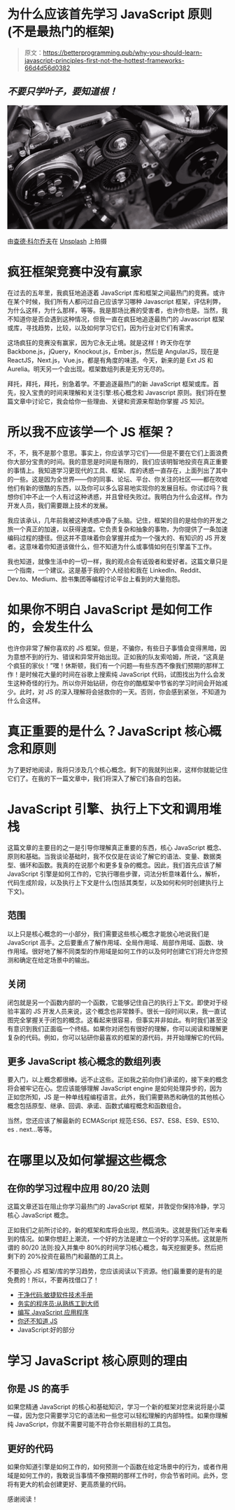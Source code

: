 # 为什么应该首先学习 JavaScript 原则(不是最热门的框架)

> 原文：<https://betterprogramming.pub/why-you-should-learn-javascript-principles-first-not-the-hottest-frameworks-66d4d56d0382>

## *不要只学叶子，要知道根！*

![](img/437193b4caa1137cb34db71917f64595.png)

由[查德·科尔乔夫](https://unsplash.com/@cakirchoff?utm_source=unsplash&utm_medium=referral&utm_content=creditCopyText)在 [Unsplash](https://unsplash.com/s/photos/javascript-engine?utm_source=unsplash&utm_medium=referral&utm_content=creditCopyText) 上拍摄

# 疯狂框架竞赛中没有赢家

在过去的五年里，我疯狂地追逐着 JavaScript 库和框架之间最热门的竞赛。或许在某个时候，我们所有人都问过自己应该学习哪种 Javascript 框架，评估利弊，为什么这样，为什么那样，等等。我是那场比赛的受害者，也许你也是。当然，我不知道你是否会遇到这种情况，但我一直在疯狂地追逐最热门的 Javascript 框架或库，寻找趋势，比较，以及如何学习它们，因为行业对它们有需求。

这场疯狂的竞赛没有赢家，因为它永无止境。就是这样！昨天你在学 Backbone.js，jQuery，Knockout.js，Ember.js，然后是 AngularJS，现在是 ReactJS，Next.js，Vue.js，都是有角度的味道。今天，新来的是 Ext JS 和 Aurelia。明天另一个会出现。框架数组列表是无穷无尽的。

拜托，拜托，拜托，别急着学。不要追逐最热门的新 JavaScript 框架或库。首先，投入宝贵的时间来理解和关注引擎:核心概念和 Javascript 原则。我们将在整篇文章中讨论它，我会给你一些理由、关键和资源来帮助你掌握 JS 知识。

# 所以我不应该学一个 JS 框架？

不，不，我不是那个意思。事实上，你应该学习它们——但是不要在它们上面浪费你大部分宝贵的时间。我的意思是时间是有限的，我们应该明智地投资在真正重要的事情上。我知道学习更现代的工具、框架、库的诱惑一直存在，上面列出了其中的一些。这是因为全世界——你的同事、论坛、平台、你关注的社区——都在吹嘘他们有新的很酷的东西，以及你可以多么容易地实现你的发展目标。你试过吗？我想你们中不止一个人有过这种诱惑，并且曾经失败过。我明白为什么会这样。作为开发人员，我们需要跟上技术的发展。

我应该承认，几年前我被这种诱惑冲昏了头脑。记住，框架的目的是给你的开发之旅一个真正的加速，以获得速度。它负责复杂和抽象的事物，为你提供了一条加速编码过程的捷径。但这并不意味着你会掌握并成为一个强大的、有知识的 JS 开发者。这意味着你知道该做什么，但不知道为什么或事情如何在引擎盖下工作。

我也知道，就像生活中的一切一样，我的观点会有诋毁者和爱好者。这篇文章只是一个指南，一个建议。这是基于我的个人经验和我在 LinkedIn、Reddit、Dev.to、Medium、脸书集团等编程讨论平台上看到的大量抱怨。

# 如果你不明白 JavaScript 是如何工作的，会发生什么

也许你非常了解你喜欢的 JS 框架。但是，不骗你，有些日子事情会变得黑暗，因为意想不到的行为、错误和异常开始出现。正如我的队友索哈姆，所说，“这真是个疯狂的家伙！”嘿！休斯顿，我们有一个问题—有些东西不像我们预期的那样工作！是时候花大量的时间在谷歌上搜索纯 JavaScript 代码，试图找出为什么会发生这种奇怪的行为。所以你开始钻研，你在你的酷框架中节省的学习时间会开始减少。此时，对 JS 的深入理解将会拯救你的一天。否则，你会感到紧张，不知道为什么会这样。

# 真正重要的是什么？JavaScript 核心概念和原则

为了更好地阅读，我将只涉及几个核心概念。剩下的我就列出来，这样你就能记住它们了。在我的下一篇文章中，我们将深入了解它们各自的包装。

# JavaScript 引擎、执行上下文和调用堆栈

这篇文章的主要目的之一是引导你理解真正重要的东西，核心 JavaScript 概念、原则和基础。当我谈论基础时，我不仅仅是在谈论了解它的语法、变量、数据类型、循环和函数。我真的在说那个和更多复杂的概念。因此，我们首先应该了解 JavaScript 引擎是如何工作的，它执行哪些步骤，词法分析意味着什么，解析，代码生成阶段，以及执行上下文是什么(包括其类型，以及如何和何时创建执行上下文)。

## 范围

以上只是核心概念的一小部分，我们需要这些核心概念才能放心地说我们是 JavaScript 高手。之后要重点了解作用域、全局作用域、局部作用域、函数、块作用域。很好地了解不同类型的作用域是如何工作的以及何时创建它们将允许您预测和确定在给定场景中的输出。

## 关闭

闭包就是另一个函数内部的一个函数，它能够记住自己的执行上下文。即使对于经验丰富的 JS 开发人员来说，这个概念也非常棘手。很长一段时间以来，我一直试图完全掌握关于闭包的概念。这看起来很容易，但事实并非如此。有时我们甚至没有意识到我们正面临一个终结。如果你对闭包有很好的理解，你可以阅读和理解更复杂的代码。例如，你可以钻研你最喜欢的框架的源代码，并开始理解它的代码。

## 更多 JavaScript 核心概念的数组列表

要入门，以上概念都很棒。远不止这些。正如我之前向你们承诺的，接下来的概念将会被牢记在心。您应该能够理解 JavaScript engine 是如何处理异步的，因为正如您所知，JS 是一种单线程编程语言。此外，我们需要熟悉和确信的其他核心概念包括原型、继承、回调、承诺、函数式编程概念和函数组合。

当然，您还应该了解最新的 ECMAScript 规范:ES6、ES7、ES8、ES9、ES10、es . next…等等。

# 在哪里以及如何掌握这些概念

## 在你的学习过程中应用 80/20 法则

这篇文章还旨在阻止你学习最热门的 JavaScript 框架，并敦促你保持冷静，学习核心 JavaScript 概念。

正如我们之前所讨论的，新的框架和库将会出现，然后消失。这就是我们近年来看到的情况。如果你想赶上潮流，一个好的方法是建立一个好的学习系统。这就是所谓的 80/20 法则:投入并集中 80%的时间学习核心概念，每天挖掘更多。然后把剩下的 20%投资在最热门和最酷的工具上。

不要担心 JS 框架/库的学习趋势，您应该阅读以下资源。他们最重要的是有的是免费的！所以，不要再找借口了！

*   [干净代码:敏捷软件技术手册](https://www.amazon.com/gp/product/0132350882/?tag=mustr-20)
*   [务实的程序员:从熟练工到大师](https://www.amazon.com/gp/product/020161622X/?tag=mustr-20)
*   [编写 JavaScript 应用程序](https://books.google.com.sv/books/about/Programming_JavaScript_Applications.html?id=jUfnAwAAQBAJ&source=kp_book_description&redir_esc=y)
*   [你还不知道 JS](https://github.com/getify/You-Dont-Know-JS)
*   JavaScript:好的部分

# 学习 JavaScript 核心原则的理由

## 你是 JS 的高手

如果您精通 JavaScript 的核心和基础知识，学习一个新的框架对您来说将是小菜一碟，因为您只需要学习它的语法和一些您可以轻松理解的内部特性。如果你理解纯 JavaScript，你就不需要可能不符合你长期目标的工具包。

## 更好的代码

如果你知道引擎是如何工作的，如何预测一个函数在给定场景中的行为，或者作用域是如何工作的，我敢说当事情不像预期的那样工作时，你会节省时间。此外，您将有更大的机会创建更好、更高质量的代码。

感谢阅读！